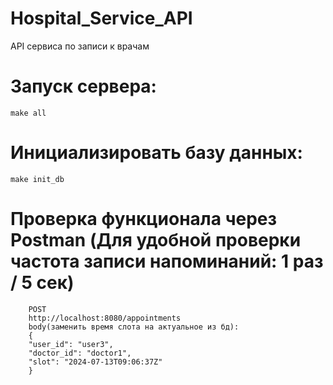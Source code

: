 # Hospital_Service_API
API сервиса по записи к врачам

# Запуск сервера:
    make all
# Инициализировать базу данных:
    make init_db


# Проверка функционала через Postman (Для удобной проверки частота записи напоминаний: 1 раз / 5 сек)
        POST 
        http://localhost:8080/appointments
        body(заменить время слота на актуальное из бд):
        {
        "user_id": "user3",
        "doctor_id": "doctor1",
        "slot": "2024-07-13T09:06:37Z" 
        }
        